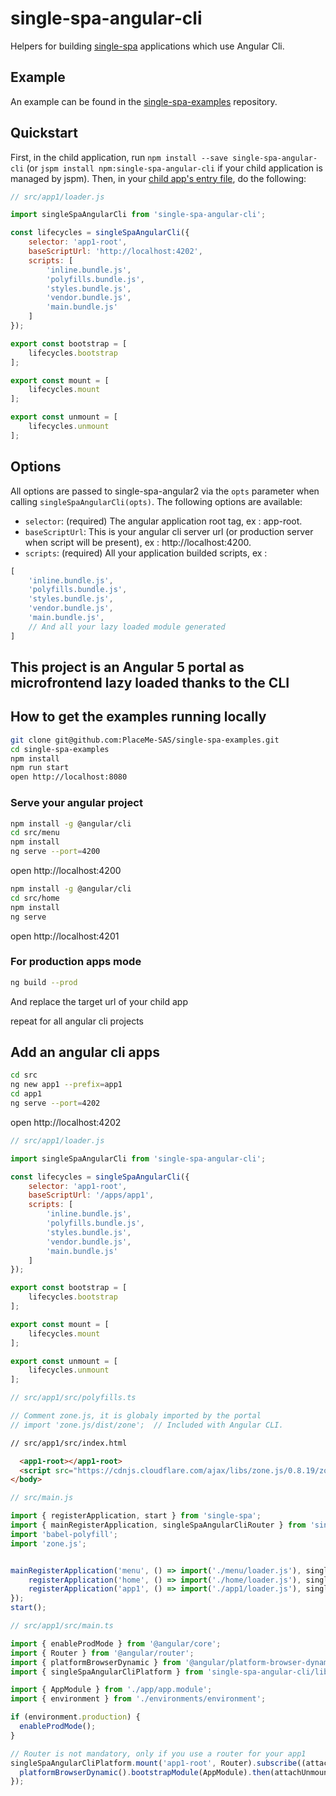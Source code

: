 # single-spa-angular-cli
Helpers for building [single-spa](https://github.com/CanopyTax/single-spa) applications which use Angular Cli.

## Example
An example can be found in the [single-spa-examples](https://github.com/PlaceMe-SAS/single-spa-angular-cli-examples) repository.

## Quickstart
First, in the child application, run `npm install --save single-spa-angular-cli` (or `jspm install npm:single-spa-angular-cli` if your child application is managed by jspm). Then, in your [child app's entry file](https://github.com/CanopyTax/single-spa/blob/docs-1/docs/configuring-child-applications.md#the-entry-file), do the following:

```js
// src/app1/loader.js

import singleSpaAngularCli from 'single-spa-angular-cli';

const lifecycles = singleSpaAngularCli({
    selector: 'app1-root',
    baseScriptUrl: 'http://localhost:4202',
    scripts: [
        'inline.bundle.js',
        'polyfills.bundle.js',
        'styles.bundle.js',
        'vendor.bundle.js',
        'main.bundle.js'
    ]
});

export const bootstrap = [
    lifecycles.bootstrap
];

export const mount = [
    lifecycles.mount
];

export const unmount = [
    lifecycles.unmount
];
```

## Options

All options are passed to single-spa-angular2 via the `opts` parameter when calling `singleSpaAngularCli(opts)`. The following options are available:

- `selector`: (required) The angular application root tag, ex : app-root.
- `baseScriptUrl`: This is your angular cli server url (or production server when script will be present), ex : http://localhost:4200.
- `scripts`: (required) All your application builded scripts, ex : 
```js
[
    'inline.bundle.js',
    'polyfills.bundle.js',
    'styles.bundle.js',
    'vendor.bundle.js',
    'main.bundle.js',
    // And all your lazy loaded module generated
]
```

## This project is an Angular 5 portal as microfrontend lazy loaded thanks to the CLI

## How to get the examples running locally
```bash
git clone git@github.com:PlaceMe-SAS/single-spa-examples.git
cd single-spa-examples
npm install
npm run start
open http://localhost:8080
```

### Serve your angular project
```bash
npm install -g @angular/cli
cd src/menu
npm install
ng serve --port=4200
```
open http://localhost:4200

```bash
npm install -g @angular/cli
cd src/home
npm install
ng serve
```
open http://localhost:4201

### For production apps mode
```bash
ng build --prod
```
And replace the target url of your child app

repeat for all angular cli projects

## Add an angular cli apps
```bash
cd src
ng new app1 --prefix=app1
cd app1
ng serve --port=4202
```
open http://localhost:4202

```js
// src/app1/loader.js

import singleSpaAngularCli from 'single-spa-angular-cli';

const lifecycles = singleSpaAngularCli({
    selector: 'app1-root',
    baseScriptUrl: '/apps/app1',
    scripts: [
        'inline.bundle.js',
        'polyfills.bundle.js',
        'styles.bundle.js',
        'vendor.bundle.js',
        'main.bundle.js'
    ]
});

export const bootstrap = [
    lifecycles.bootstrap
];

export const mount = [
    lifecycles.mount
];

export const unmount = [
    lifecycles.unmount
];

```

```js
// src/app1/src/polyfills.ts

// Comment zone.js, it is globaly imported by the portal
// import 'zone.js/dist/zone';  // Included with Angular CLI.
```

```html
// src/app1/src/index.html

  <app1-root></app1-root>
  <script src="https://cdnjs.cloudflare.com/ajax/libs/zone.js/0.8.19/zone.js"></script>
</body>
```

```js
// src/main.js

import { registerApplication, start } from 'single-spa';
import { mainRegisterApplication, singleSpaAngularCliRouter } from 'single-spa-angular-cli/src/utils';
import 'babel-polyfill';
import 'zone.js';


mainRegisterApplication('menu', () => import('./menu/loader.js'), singleSpaAngularCliRouter.hashPrefix('/**')).then(() => {
    registerApplication('home', () => import('./home/loader.js'), singleSpaAngularCliRouter.hashPrefix('/home', true));
    registerApplication('app1', () => import('./app1/loader.js'), singleSpaAngularCliRouter.hashPrefix('/app1'));
});
start();
```

```js
// src/app1/src/main.ts

import { enableProdMode } from '@angular/core';
import { Router } from '@angular/router';
import { platformBrowserDynamic } from '@angular/platform-browser-dynamic';
import { singleSpaAngularCliPlatform } from 'single-spa-angular-cli/lib/single-spa-angular-cli-platform';

import { AppModule } from './app/app.module';
import { environment } from './environments/environment';

if (environment.production) {
  enableProdMode();
}

// Router is not mandatory, only if you use a router for your app1
singleSpaAngularCliPlatform.mount('app1-root', Router).subscribe((attachUnmount) => {
  platformBrowserDynamic().bootstrapModule(AppModule).then(attachUnmount);
});
```